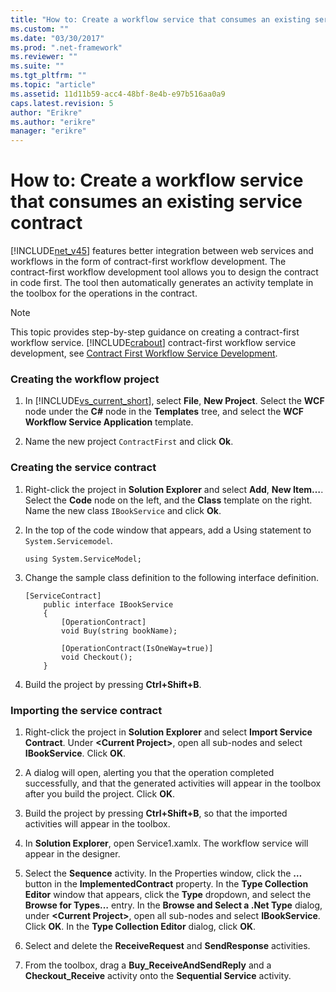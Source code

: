```yaml
---
title: "How to: Create a workflow service that consumes an existing service contract"
ms.custom: ""
ms.date: "03/30/2017"
ms.prod: ".net-framework"
ms.reviewer: ""
ms.suite: ""
ms.tgt_pltfrm: ""
ms.topic: "article"
ms.assetid: 11d11b59-acc4-48bf-8e4b-e97b516aa0a9
caps.latest.revision: 5
author: "Erikre"
ms.author: "erikre"
manager: "erikre"
---
```

# How to: Create a workflow service that consumes an existing service contract
[!INCLUDE[net_v45](../../../includes/net-v45-md.md)] features better integration between web services and workflows in the form of contract-first workflow development. The contract-first workflow development tool allows you to design the contract in code first. The tool then automatically generates an activity template in the toolbox for the operations in the contract.  
  
> [!NOTE]
>  This topic provides step-by-step guidance on creating a contract-first workflow service. [!INCLUDE[crabout](../../../includes/crabout-md.md)] contract-first workflow service development, see [Contract First Workflow Service Development](../../../docs/framework/windows-workflow-foundation/contract-first-workflow-service-development.md).  
  
### Creating the workflow project  
  
1.  In [!INCLUDE[vs_current_short](../../../includes/vs-current-short-md.md)], select **File**, **New Project**. Select the **WCF** node under the **C#** node in the **Templates** tree, and select the **WCF Workflow Service Application** template.  
  
2.  Name the new project `ContractFirst` and click **Ok**.  
  
### Creating the service contract  
  
1.  Right-click the project in **Solution Explorer** and select **Add**, **New Item…**. Select the **Code** node on the left, and the **Class** template on the right. Name the new class `IBookService` and click **Ok**.  
  
2.  In the top of the code window that appears, add a Using statement to `System.Servicemodel`.  
  
    ```  
    using System.ServiceModel;  
    ```  
  
3.  Change the sample class definition to the following interface definition.  
  
    ```  
    [ServiceContract]  
        public interface IBookService  
        {  
            [OperationContract]  
            void Buy(string bookName);  
  
            [OperationContract(IsOneWay=true)]  
            void Checkout();  
        }  
    ```  
  
4.  Build the project by pressing **Ctrl+Shift+B**.  
  
### Importing the service contract  
  
1.  Right-click the project in **Solution Explorer** and select **Import Service Contract**. Under **\<Current Project>**, open all sub-nodes and select **IBookService**. Click **OK**.  
  
2.  A dialog will open, alerting you that the operation completed successfully, and that the generated activities will appear in the toolbox after you build the project. Click **OK**.  
  
3.  Build the project by pressing **Ctrl+Shift+B**, so that the imported activities will appear in the toolbox.  
  
4.  In **Solution Explorer**, open Service1.xamlx. The workflow service will appear in the designer.  
  
5.  Select the **Sequence** activity. In the Properties window, click the **…** button in the **ImplementedContract** property. In the **Type Collection Editor** window that appears, click the **Type** dropdown, and select the **Browse for Types…** entry. In the **Browse and Select a .Net Type** dialog, under **\<Current Project>**, open all sub-nodes and select **IBookService**. Click **OK**. In the **Type Collection Editor** dialog, click **OK**.  
  
6.  Select and delete the **ReceiveRequest** and **SendResponse** activities.  
  
7.  From the toolbox, drag a **Buy_ReceiveAndSendReply** and a **Checkout_Receive** activity onto the **Sequential Service** activity.
